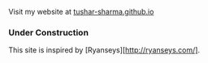 Visit my website at [tushar-sharma.github.io](http://tushar-sharma.github.io)

### Under Construction

This site is inspired by [Ryanseys][http://ryanseys.com/].